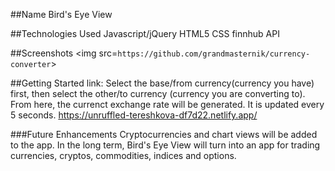 ##Name
Bird's Eye View

##Technologies Used
Javascript/jQuery
HTML5
CSS
finnhub API 

##Screenshots
<img src=`https://github.com/grandmasternik/currency-converter`>

##Getting Started
link:
Select the base/from currency(currency you have) first, then select the other/to currency (currency you are converting to). From here, the currenct exchange rate will be generated.  It is updated every 5 seconds.
https://unruffled-tereshkova-df7d22.netlify.app/

###Future Enhancements
Cryptocurrencies and chart views will be added to the app.  In the long term, Bird's Eye View will turn into an app for trading currencies, cryptos, commodities, indices and options.